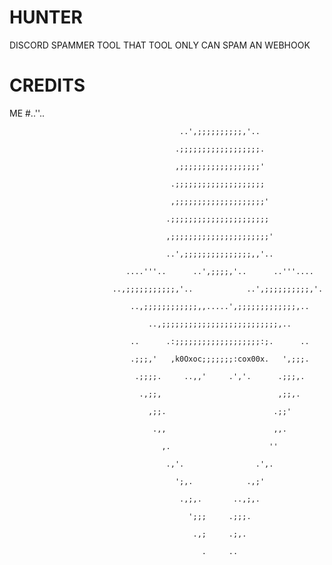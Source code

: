 # HUNTER
DISCORD SPAMMER TOOL THAT TOOL ONLY CAN SPAM AN WEBHOOK
# CREDITS
ME
#..''..

                                          ..',;;;;;;;;;;,'..

                                         .;;;;;;;;;;;;;;;;;;.

                                         ,;;;;;;;;;;;;;;;;;;'

                                        .;;;;;;;;;;;;;;;;;;;;

                                        ,;;;;;;;;;;;;;;;;;;;;'

                                       .;;;;;;;;;;;;;;;;;;;;;;

                                       ,;;;;;;;;;;;;;;;;;;;;;;'

                                       ..',;;;;;;;;;;;;;;;,,'..

                              ....'''..      ..',;;;;,'..      ..'''....

                           ..,;;;;;;;;;;;,'..            ..',;;;;;;;;;;,'.

                               ..,;;;;;;;;;;;;,,.....',;;;;;;;;;;;;;,..

                                   ..,;;;;;;;;;;;;;;;;;;;;;;;;;;,..

                               ..      .:;;;;;;;;;;;;;;;;;;;:;.      ..

                               .;;;,'   ,k0Oxoc;;;;;;;:cox00x.   ',;;;.

                                .;;;;.     ..,,'     .','.      .;;;,.

                                 .,;;,                          ,;;,.

                                   ,;;.                        .;;'

                                    .,,                        ,,.

                                      ,.                      ''

                                       .,'.                .',.

                                         ';,.            .,;'

                                          .,;,.       ..,;,.

                                            ';;;     .;;;.

                                             .,;     .;,.

                                               .     ..
